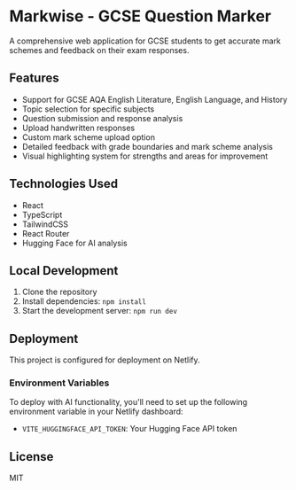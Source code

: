 # Markwise - GCSE Question Marker

A comprehensive web application for GCSE students to get accurate mark schemes and feedback on their exam responses.

## Features

- Support for GCSE AQA English Literature, English Language, and History
- Topic selection for specific subjects
- Question submission and response analysis
- Upload handwritten responses
- Custom mark scheme upload option
- Detailed feedback with grade boundaries and mark scheme analysis
- Visual highlighting system for strengths and areas for improvement

## Technologies Used

- React
- TypeScript
- TailwindCSS
- React Router
- Hugging Face for AI analysis

## Local Development

1. Clone the repository
2. Install dependencies: `npm install`
3. Start the development server: `npm run dev`

## Deployment

This project is configured for deployment on Netlify.

### Environment Variables

To deploy with AI functionality, you'll need to set up the following environment variable in your Netlify dashboard:

- `VITE_HUGGINGFACE_API_TOKEN`: Your Hugging Face API token

## License

MIT